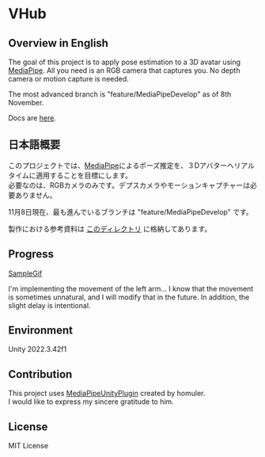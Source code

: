 # VHub

## Overview in English

The goal of this project is to apply pose estimation to a 3D avatar using [MediaPipe](https://ai.google.dev/edge/mediapipe/solutions/guide?hl=en).
All you need is an RGB camera that captures you. No depth camera or motion capture is needed.

The most advanced branch is "feature/MediaPipeDevelop" as of 8th November.

Docs are [here](https://github.com/Yupopyoi/VHub/tree/feature/MediaPipeDevelop/Docs/MediaPipe).  

## 日本語概要

このプロジェクトでは、[MediaPipe](https://ai.google.dev/edge/mediapipe/solutions/guide?hl=ja)によるポーズ推定を、３Dアバターへリアルタイムに適用することを目標にします。  
必要なのは、RGBカメラのみです。デプスカメラやモーションキャプチャーは必要ありません。  

11月8日現在、最も進んでいるブランチは "feature/MediaPipeDevelop" です。  

製作における参考資料は [このディレクトリ](https://github.com/Yupopyoi/VHub/tree/feature/MediaPipeDevelop/Docs/MediaPipe) に格納してあります。

## Progress

[SampleGif]()

I'm implementing the movement of the left arm...
I know that the movement is sometimes unnatural, and I will modify that in the future.
In addition, the slight delay is intentional.

## Environment

Unity 2022.3.42f1

## Contribution

This project uses [MediaPipeUnityPlugin](https://github.com/homuler/MediaPipeUnityPlugin) created by homuler.  
I would like to express my sincere gratitude to him.

## License

MIT License
